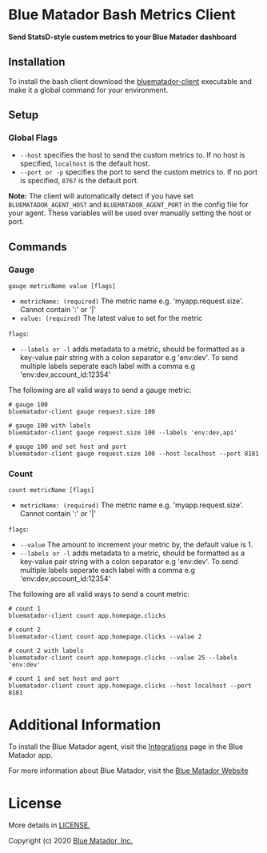 # Blue Matador Bash Metrics Client

**Send StatsD-style custom metrics to your Blue Matador dashboard** 

## Installation

To install the bash client download the [bluematador-client](https://github.com/bluematador/bluematador-metrics-client-go/releases/tag/1.0.1) executable and make it a global command for your environment.

## Setup


### Global Flags
  * `--host` specifies the host to send the custom metrics to. If no host is specified, `localhost` is the default host.
  * `--port or -p` specifies the port to send the custom metrics to. If no port is specified, `8767` is the default port. 


**Note:** The client will automatically detect if you have set `BLUEMATADOR_AGENT_HOST` and `BLUEMATADOR_AGENT_PORT` in the config file for your agent. These variables will be used over manually setting the host or port.   

## Commands

### Gauge
`gauge metricName value [flags]`
  * `metricName: (required)` The metric name e.g. 'myapp.request.size'. Cannot contain ':' or '|'
  * `value: (required)` The latest value to set for the metric

  `flags`: 
  * `--labels or -l` adds metadata to a metric, should be formatted as a key-value pair string with a colon separator e.g 'env:dev'. To send multiple labels seperate each label with a comma e.g 'env:dev,account_id:12354'

The following are all valid ways to send a gauge metric:

```
# gauge 100
bluematador-client gauge request.size 100

# gauge 100 with labels
bluematador-client gauge request.size 100 --labels 'env:dev,api'

# gauge 100 and set host and port 
bluematador-client gauge request.size 100 --host localhost --port 8181

```

### Count
`count metricName [flags]`
  * `metricName: (required)` The metric name e.g. 'myapp.request.size'. Cannot contain ':' or '|'

  `flags`: 
  * `--value` The amount to increment your metric by, the default value is 1.
  * `--labels or -l` adds metadata to a metric, should be formatted as a key-value pair string with a colon separator e.g 'env:dev'. To send multiple labels seperate each label with a comma e.g 'env:dev,account_id:12354'

The following are all valid ways to send a count metric:

```
# count 1
bluematador-client count app.homepage.clicks

# count 2
bluematador-client count app.homepage.clicks --value 2

# count 2 with labels
bluematador-client count app.homepage.clicks --value 25 --labels 'env:dev'

# count 1 and set host and port
bluematador-client count app.homepage.clicks --host localhost --port 8181

```

# Additional Information

To install the Blue Matador agent, visit the [Integrations](https://app.bluematador.com/ur/app#/setup/integrations) page in the Blue Matador app.

For more information about Blue Matador, visit the [Blue Matador Website](https://www.bluematador.com)


# License

More details in [LICENSE.](https://github.com/bluematador/bluematador-metrics-client-go/blob/master/LICENSE)

Copyright (c) 2020 [Blue Matador, Inc.](https://www.bluematador.com/)
